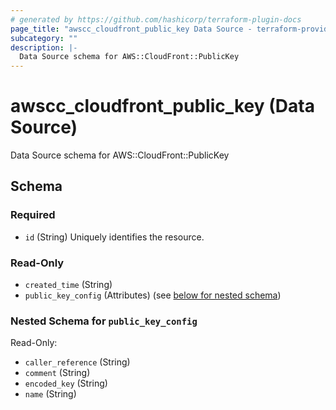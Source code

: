 ```yaml
---
# generated by https://github.com/hashicorp/terraform-plugin-docs
page_title: "awscc_cloudfront_public_key Data Source - terraform-provider-awscc"
subcategory: ""
description: |-
  Data Source schema for AWS::CloudFront::PublicKey
---
```


# awscc_cloudfront_public_key (Data Source)

Data Source schema for AWS::CloudFront::PublicKey



<!-- schema generated by tfplugindocs -->
## Schema

### Required

- `id` (String) Uniquely identifies the resource.

### Read-Only

- `created_time` (String)
- `public_key_config` (Attributes) (see [below for nested schema](#nestedatt--public_key_config))

<a id="nestedatt--public_key_config"></a>
### Nested Schema for `public_key_config`

Read-Only:

- `caller_reference` (String)
- `comment` (String)
- `encoded_key` (String)
- `name` (String)
